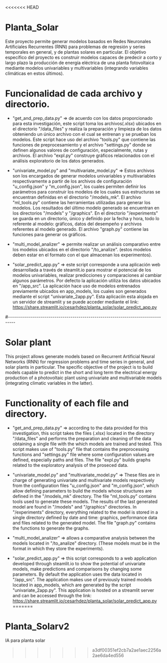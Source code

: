 <<<<<<< HEAD
# Planta_Solar
Este proyecto permite generar modelos basados en Redes Neuronales Artificiales Recurrentes (RNN) para problemas de regresión y series temporales en general, y de plantas solares en particular. El objetivo específico del proyecto es construir modelos capaces de predecir a corto y largo plazo la producción de energía eléctrica de una planta fotovoltaica mediante modelos univariables y multivariables (integrando variables climáticas en estos últimos).

# Funcionalidad de cada archivo y directorio.

* "get_and_prep_data.py" => de acuerdo con los datos proporcionado para esta investigación, este script toma los archivos(.xlsx) ubicados en el directorio "/data_files" y realiza la preparación y limpieza de los datos obteniendo un único archivo con el cual se entrenan y se prueban los modelos. Este script hace uso del archivo "tools.py" que contiene las funciones de preprocesamiento y el archivo "settings.py" donde se definen algunos valores de configuración, especialmente, rutas y archivos. El archivo "expl.py" construye gráficos relacionados con el análisis exploratorio de los datos generados.

* "univariate_model.py" and "multivariate_model.py" => Estos archivos son los encargados de generar modelos univariables y multivariables respectivamente a partir de los archivos de configuración "u_config.json" y "m_config.json", los cuales permiten definir los parámetros para construir los modelos de los cuales sus estructuras se encuentran definidas en el directorio "/models_mk". El archivo "ml_tools.py" contiene las herramientas utilizadas para generar los modelos. Los resultados del último modelo generado se encuentran en los directorios "/models" y "/graphics". En el directorio "/experiments" se guarda en un directorio, único y definido por la fecha y hora, todo lo referente al modelo: gráficos, datos del desempeño y archivos referentes al modelo generado. El archivo "graph.py" contiene las funciones para generar os gráficos.

* "multi_model_analizer" => permite realizar un análisis comparativo entre los modelos ubicados en el directorio "/to_analize". (estos modelos deben estar en el formato con el que almacenan los experimentos).

* "solar_predict_app.py" => este script corresponde a una aplicación web desarrollada a través de steamlit.io para mostrar el potencial de los modelos univariables, realizar predicciones y comparaciones al cambiar algunos parámetros. Por defecto la aplicación utiliza los datos ubicados en "/app_src". La aplicación hace uso de modelos entrenados previamente ubicados en app_models, los cuales son generados mediante el script "univariate_2app.py". Esta aplicaciín esta alojada en un servidor de streamlit y se puede acceder mediante el link: https://share.streamlit.io/cesarhdez/planta_solar/solar_predict_app.py

#---------------------------------------------------------------------------------

# Solar plant
This project allows generate models based on Recurrent Artificial Neural Networks (RNN) for regression problems and time series in general, and solar plants in particular. The specific objective of the project is to build models capable to predict in the short and long term the electrical energy production of a photovoltaic plant using univariate and multivariable models (integrating climatic variables in the latter).

# Functionality of each file and directory.

* "get_and_prep_data.py" => according to the data provided for this investigation, this script takes the files (.xlsx) located in the directory "/data_files" and performs the preparation and cleaning of the data obtaining a single file with the which models are trained and tested. This script makes use of "tools.py" file that contains the preprocessing functions and "settings.py" file where some configuration values ​​are defined, especially paths and files. The file "expl.py" builds graphs related to the exploratory analysis of the proseced data.

* "univariate_model.py" and "multivariate_model.py" => These files are in charge of generating univariate and multivariate models respectively from the configuration files "u_config.json" and "m_config.json", which allow defining parameters to build the models whose structures are defined in the "/models_mk" directory. The file "ml_tools.py" contains tools used to generate these models. The results of the last generated model are found in "/models" and "/graphics" directories. In  "/experiments" directory, everything related to the model is stored in a single directory defined by date and time: graphics, performance data and files related to the generated model. The file "graph.py" contains the functions to generate the graphs.

* "multi_model_analizer" => allows a comparative analysis between the models located in "/to_analize" directory. (These models must be in the format in which they store the experiments).

* "solar_predict_app.py" => this script corresponds to a web application developed through steamlit.io to show the potential of univariate models, make predictions and comparisons by changing some parameters. By default the application uses the data located in "/app_src". The application makes use of previously trained models located in app_models, which are generated by the script "univariate_2app.py". This application is hosted on a streamlit server and can be accessed through the link: https://share.streamlit.io/cesarhdez/planta_solar/solar_predict_app.py
=======
# Planta_Solarv2
IA para planta solar
>>>>>>> a3df00351ef2cb7a2ae1aec2256a2ae6da4ed556
